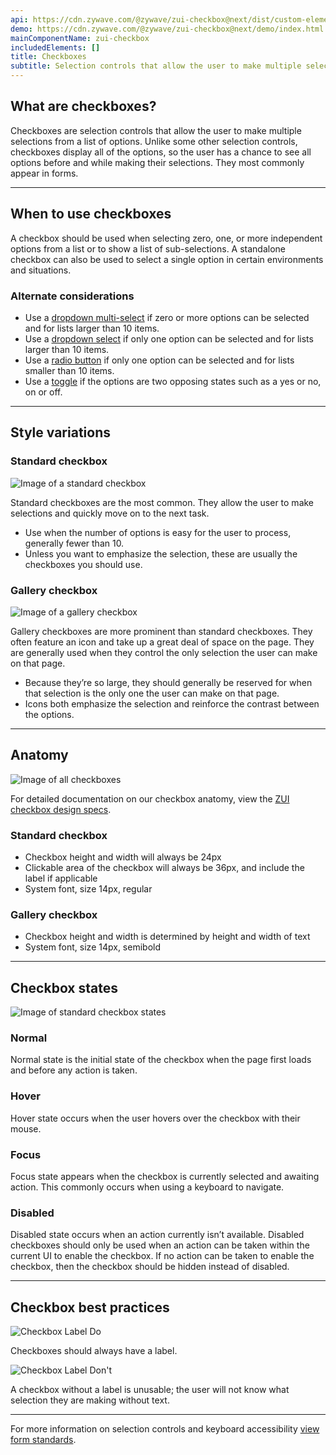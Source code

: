 ```yaml
---
api: https://cdn.zywave.com/@zywave/zui-checkbox@next/dist/custom-elements.json
demo: https://cdn.zywave.com/@zywave/zui-checkbox@next/demo/index.html
mainComponentName: zui-checkbox
includedElements: []
title: Checkboxes
subtitle: Selection controls that allow the user to make multiple selections from a list of options.
---
```


## What are checkboxes?

Checkboxes are selection controls that allow the user to make multiple selections from a list of options. Unlike some other selection controls, checkboxes display all of the options, so the user has a chance to see all options before and while making their selections. They most commonly appear in forms.

<hr>

## When to use checkboxes

A checkbox should be used when selecting zero, one, or more independent options from a list or to show a list of sub-selections. A standalone checkbox can also be used to select a single option in certain environments and situations.

### Alternate considerations

- Use a [dropdown multi-select](components/dropdown-multi-select/) if zero or more options can be selected and for lists larger than 10 items.
- Use a [dropdown select](components/dropdown-select/) if only one option can be selected and for lists larger than 10 items.
- Use a [radio button](components/radio-buttons/) if only one option can be selected and for lists smaller than 10 items.
- Use a [toggle](components/toggles/) if the options are two opposing states such as a yes or no, on or off.

<hr>

## Style variations

### Standard checkbox

![Image of a standard checkbox](images/components/checkboxes/Assets_03-20/standardcheck_small.svg)

Standard checkboxes are the most common. They allow the user to make selections and quickly move on to the next task.

- Use when the number of options is easy for the user to process, generally fewer than 10.
- Unless you want to emphasize the selection, these are usually the checkboxes you should use.

<Spacer size="small" />

### Gallery checkbox

![Image of a gallery checkbox](images/components/checkboxes/Assets_03-20/gallerycheck_small.svg)

Gallery checkboxes are more prominent than standard checkboxes. They often feature an icon and take up a great deal of space on the page. They are generally used when they control the only selection the user can make on that page.

- Because they’re so large, they should generally be reserved for when that selection is the only one the user can make on that page.
- Icons both emphasize the selection and reinforce the contrast between the options.

<hr>

## Anatomy

![Image of all checkboxes](images/components/checkboxes/Assets_03-20/checkbox_anatomy.svg)

For detailed documentation on our checkbox anatomy, view the [ZUI checkbox design specs](https://xd.adobe.com/view/93be6c9d-e5f1-40af-7116-323e57943237-e58f/grid).

### Standard checkbox

- Checkbox height and width will always be 24px
- Clickable area of the checkbox will always be 36px, and include the label if applicable
- System font, size 14px, regular

### Gallery checkbox

- Checkbox height and width is determined by height and width of text
- System font, size 14px, semibold

<hr>

## Checkbox states

![Image of standard checkbox states](images/components/checkboxes/Assets_03-20/checkbox_states_standard.svg)

### Normal

Normal state is the initial state of the checkbox when the page first loads and before any action is taken.

### Hover

Hover state occurs when the user hovers over the checkbox with their mouse.

### Focus

Focus state appears when the checkbox is currently selected and awaiting action. This commonly occurs when using a keyboard to navigate.

### Disabled

Disabled state occurs when an action currently isn’t available. Disabled checkboxes should only be used when an action can be taken within the current UI to enable the checkbox. If no action can be taken to enable the checkbox, then the checkbox should be hidden instead of disabled.

<hr>

## Checkbox best practices

<Grid>

<GridCol col="span-6">

![Checkbox Label Do](images/components/checkboxes/Assets_03-20/checklabel_do.svg)

<Do />

Checkboxes should always have a label.

</GridCol>

<GridCol col="span-6">

![Checkbox Label Don't](images/components/checkboxes/Assets_03-20/checklabel_dont.svg)

<DoNot />

A checkbox without a label is unusable; the user will not know what selection they are making without text.

</GridCol>

</Grid>

<hr>

For more information on selection controls and keyboard accessibility [view form standards](http://zui.zywave.com/patterns/forms/).
